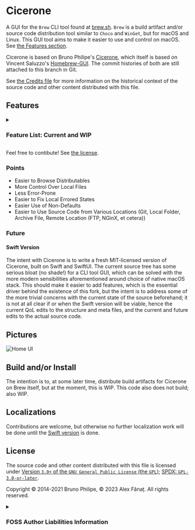 # Cicerone

A GUI for the `Brew` CLI tool found at [brew.sh](https://brew.sh). `Brew` is a build artifact and/or source code distribution tool similar to `Choco` and `WinGet`, but for macOS and Linux. This GUI tool aims to make it easier to use and control on macOS. See [the Features section](#Features).

Cicerone is based on Bruno Philipe's [Cicerone](https://github.com/brunophilipe/Cicerone), which itself is based on Vincent Saluzzo's [Homebrew-GUI](https://github.com/vincentsaluzzo/Homebrew-GUI). The commit histories of both are still attached to this branch in Git.

See [the Credits file](Credits.MD) for more information on the historical context of the source code and other content distributed with this file.

## Features

<details>

<summary>

### Feature List: Current and WIP

</summary>

- [ ] Install from URI
    - [ ] Folders
    - [ ] Archvial Formats:- [ ] ZIP, [ ] DMG, [?] -Tar-Ball, [?] =-Others
    - [ ] GUI-Convenience (such-as: Pull in Folder or URI Text)
    - [ ] Auto-Paste
- [ ] Browse
    - Casual Browsable List of Distributions (Formulae)
- [-] Search
    - [ ] Looser Matches
        - [ ] Meta Information (if Available)
    - [ ] GitHub Search
    - [ ] Cask (Formulae for Distributable Binaries) Search
    - [ ] Match Distributions (Formulae) from Known Alternate Feeds and Self-Contained Distribution Entries (Formulae, such-as: Git-Hosted, Local (Known Other Folder or Drive, et cetera), et cetera)
- [ ] Better Installs
    - [ ] Browse and Install Chosen Version
    - [ ] Install Git-Hosted Direct Distributions (Formulae and Casks)
- [ ] Better Information
    - [ ] Content Preview
    - [ ] Possible Actions Preview
- [-] Follow Alternative Feeds
    - [ ] Allow Browse:- [ ] Even Casks
    - [ ] Fix Cask Installs
- [-] Edit and View Local Installs (Leaves)
- [ ] Power Tools
    - [ ] Control Addition of Installed Files to Shell Search Paths
        - [ ] Different Selections for Each Shell and/or Terminal
        - [ ] Version Switch (think: Xcodes)
    - [ ] Re-Build Formulae
    - [ ] Use Alternate Versions of Sub-Referenced Distributions (Formulae)
- [ ] Allow Non-Default Brew Installation with Simulated Defaults (as-in: Installed on Different Drive or Folder, et cetera)
- [?] Embedded Brew Instance
    - [?] Self-Contained Distribution (as-in: Includes Brew)
- [ ] Better Tasks
    - [ ] Editable Queue
    - [ ] Worker Tasks
        - [?] Parallel
        - [ ] While in Non-Alerted State, Allow:
            - [ ] Access to Browse and Search
            - [ ] Addition of Tasks to Queue
    - [ ] Better View into and Information on Current Tasks (such as: Install, Delete, Build, et cetera)
        - [-] Real-Time Verbose Terminal Standard Out Echo
        - [ ] Information:- [ ] Task Name, [] Process Name and ID
        - [ ] Link to macOS Console for Process
- [ ] Local Action Tracked Histories
    - [ ] View Previous States
        - [ ] from Errored States
- [ ] Publish Distributions (Formulae)
    - [ ] Generate Local Distribution Entries (Formulae)
- [?] Other Distribution Tools
    - [?] Differences Between Distributions
- [?] Cross-Platform

</details>

Feel free to contibute! See [the license](#License).

### Points

- Easier to Browse Distributables
- More Control Over Local Files
- Less Error-Prone
- Easier to Fix Local Errored States
- Easier Use of Non-Defaults
- Easier to Use Source Code from Various Locations (Git, Local Folder, Archive File, Remote Location (FTP, NGinX, et cetera))

### Future

#### Swift Version

The intent with Cicerone is to write a fresh MIT-licensed version of Cicerone, built on Swift and SwiftUI. The current source tree has some serious bloat (no shade!) for a CLI tool GUI, which can be solved with the more modern sensibilities aforementioned around choice of native macOS stack. This should make it easier to add features, which is the essential driver behind the existence of this fork, but the intent is to address some of the more trivial concerns with the current state of the source beforehand; it is not at all clear if or when the Swift version will be viable, hence the current QoL edits to the structure and meta files, and the current and future edits to the actual source code.

## Pictures

![Home UI](https://www.Cicerone.com/assets/img/app-bg.png)

## Build and/or Install

The intention is to, at some later time, distribute build artifacts for Cicerone on Brew itself, but at the moment, this is WIP. This code also does not build; also WIP.

## Localizations

Contributions are welcome, but otherwise no further localization work will be done until the [Swift version](#Swift-Version) is done.

## License

The source code and other content distributed with this file is licensed under [Version `3.0+` of the `GNU General Public License` (the `GPL`)](https://www.gnu.org/licenses/gpl-3.0-standalone.html); [SPDX: `GPL-3.0-or-later`](https://spdx.org/licenses/GPL-3.0-or-later.html).

Copyright © 2014-2021 Bruno Philipe, © 2023 Alex Fânaț. All rights reserved.

<details>

<summary>

### FOSS Author Liabilities Information

</summary>

This program is free software: you can redistribute it and/or modify it under the terms of the GNU General Public License as published by the Free Software Foundation, either version 3 of the License, or (at your option) any later version.

This program is distributed in the hope that it will be useful, but WITHOUT ANY WARRANTY; without even the implied warranty of MERCHANTABILITY or FITNESS FOR A PARTICULAR PURPOSE. See the GNU General Public License for more details.

You should have received a copy of the GNU General Public License along with this program. If not, see <[http://www.gnu.org/licenses/](https://www.gnu.org/licenses/gpl-3.0-standalone.html)>.

</details>

